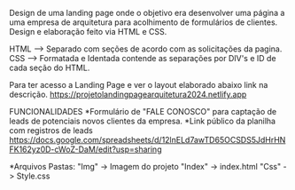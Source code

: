 Design de uma landing page onde o objetivo era desenvolver uma página a uma empresa de arquitetura para acolhimento de formulários de clientes. 
Design e elaboração feito via HTML e CSS.

HTML --> Separado com seções de acordo com as solicitações da pagina.
CSS  --> Formatada e Identada contende as separações por DIV's e ID de cada seção do HTML.

Para ter acesso a Landing Page e ver o layout elaborado abaixo link na descrição. 
https://projetolandingpagearquitetura2024.netlify.app

FUNCIONALIDADES *Formulário de "FALE CONOSCO" para captação de leads de potenciais novos clientes da empresa. 
*Link público da planilha com registros de leads 
https://docs.google.com/spreadsheets/d/12lnELd7awTD65OCSDS5JdHrHNFK162yz0D-cWoZ-DaM/edit?usp=sharing

*Arquivos
Pastas: 
"Img" 
-> Imagem do projeto 
"Index"
-> index.html 
"Css"
-> Style.css
